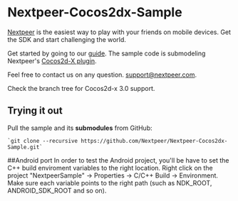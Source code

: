 # Nextpeer-Cocos2dx-Sample

[Nextpeer](http://nextpeer.com) is the easiest way to play with your friends on mobile devices. Get the SDK and start challenging the world.

Get started by going to our [guide](https://nextpeer.atlassian.net/wiki/display/NS/Cocos2d-x+2.x+Basic+Integration+Guide). The sample code is submodeling Nextpeer's [Cocos2d-X plugin](https://github.com/Nextpeer/Nextpeer-Cocos2dx).

Feel free to contact us on any question. [support@nextpeer.com](mailto:support@nextpeer.com).

Check the branch tree for Cocos2d-x 3.0 support.

## Trying it out
 Pull the sample and its **submodules** from GitHub:
 
	`git clone --recursive https://github.com/Nextpeer/Nextpeer-Cocos2dx-Sample.git`
	
##Android port
In order to test the Android project, you'll be have to set the C++ build enviroment variables to the right location.
Right click on the project "NextpeerSample" -> Properties -> C/C++ Build -> Environment. Make sure each variable points to the right path (such as NDK_ROOT, ANDROID_SDK_ROOT and so on).
